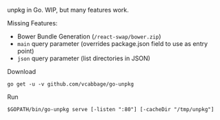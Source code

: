 unpkg in Go. WIP, but many features work.

Missing Features:
* Bower Bundle Generation (`/react-swap/bower.zip`)
* `main` query parameter (overrides package.json field to use as entry point)
* `json` query parameter (list directories in JSON)

Download
```
go get -u -v github.com/vcabbage/go-unpkg
```

Run
```
$GOPATH/bin/go-unpkg serve [-listen ":80"] [-cacheDir "/tmp/unpkg"]
```